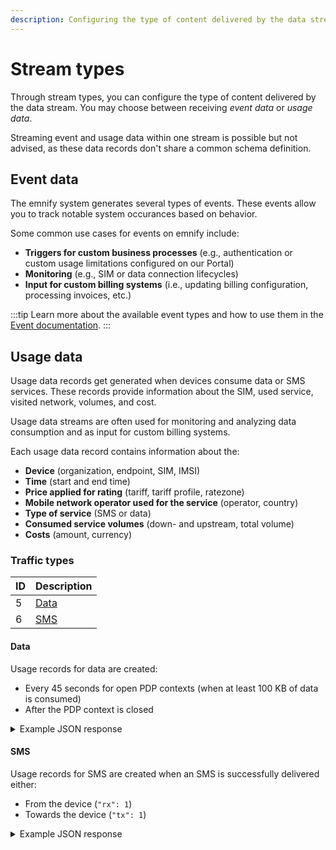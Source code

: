 ```yaml
---
description: Configuring the type of content delivered by the data stream.
---
```


# Stream types

Through stream types, you can configure the type of content delivered by the data stream. 
You may choose between receiving _event data_ or _usage data_. 

Streaming event and usage data within one stream is possible but not advised, as these data records don't share a common schema definition.

## Event data

The emnify system generates several types of events. 
These events allow you to track notable system occurances based on behavior.

Some common use cases for events on emnify include:

- **Triggers for custom business processes** (e.g., authentication or custom usage limitations configured on our Portal)
- **Monitoring** (e.g., SIM or data connection lifecycles)
- **Input for custom billing systems** (i.e., updating billing configuration, processing invoices, etc.)

:::tip
Learn more about the available event types and how to use them in the [Event documentation](../events/getting-started).
:::

## Usage data

Usage data records get generated when devices consume data or SMS services. 
These records provide information about the SIM, used service, visited network, volumes, and cost. 

Usage data streams are often used for monitoring and analyzing data consumption and as input for custom billing systems.

Each usage data record contains information about the:

- **Device** (organization, endpoint, SIM, IMSI)
- **Time** (start and end time)
- **Price applied for rating** (tariff, tariff profile, ratezone)
- **Mobile network operator used for the service** (operator, country)
- **Type of service** (SMS or data)
- **Consumed service volumes** (down- and upstream, total volume)
- **Costs** (amount, currency)

### Traffic types

| ID  | Description   |
| --- | ------------- |
| 5   | [Data](#data) |
| 6   | [SMS](#sms)   |

#### Data

Usage records for data are created:

- Every 45 seconds for open PDP contexts (when at least 100 KB of data is consumed)
- After the PDP context is closed

<details>
  <summary>Example JSON response</summary>

```json
[
    {
        "cost": 0.00439866,
        "id": 393533342974012,
        "operator": {
            "id": 5,
            "name": "Telefonica O2",
            "mnc": "07",
            "country": {
                "id": 74,
                "mcc": "262",
                "name": "Germany"
            }
        },
        "organisation": {
            "id": 11060,
            "name": "EMnify LTEM Demo"
        },
        "tariff": {
            "id": 557,
            "name": "Regional Pro EUR",
            "ratezone": {
                "id": 3398,
                "name": "Europe Basic"
            }
        },
        "traffic_type": {
            "id": 5,
            "description": "Data"
        },
        "endpoint": {
            "id": 10830095,
            "name": "Wallbox 232",
            "ip_address": "10.196.67.7",
            "tags": "V1",
            "imei": "8677300511111142",
            "balance": {
                "amount": -0.684147,
                "last_updated": "2022-04-26T12:02:21Z",
                "expiry_date": "2022-04-06T08:00:00Z",
                "currency": {
                    "id": 1,
                    "code": "EUR",
                    "symbol": "€"
                }
            }
        },
        "imsi": "295050901064821",
        "volume": {
            "total": 0.219933,
            "rx": 0.172848,
            "tx": 0.047085
        },
        "start_timestamp": "2022-04-26T11:53:43Z",
        "sim": {
            "id": 3324192,
            "iccid": "8988303000005555555",
            "msisdn": "423663920123456",
            "production_date": "2020-09-09T06:42:59Z"
        },
        "currency": {
            "id": 1,
            "code": "EUR",
            "symbol": "€"
        },
        "end_timestamp": "2022-04-26T12:02:43Z",
        "imsi_id": 9624042
    }
]
```
</details>

<!-- TODO: Link to Usage Object Reference once published -->

#### SMS

Usage records for SMS are created when an SMS is successfully delivered either:

- From the device (`"rx": 1`)
- Towards the device (`"tx": 1`)

<details>
  <summary>Example JSON response</summary>

```json
[
    {
        "cost": 0.07,
        "id": 393603365044284,
        "operator": {
            "id": 5,
            "name": "Telefonica O2",
            "mnc": "07",
            "country": {
                "id": 74,
                "mcc": "262",
                "name": "Germany"
            }
        },
        "organisation": {
            "id": 11060,
            "name": "EMnify LTEM Demo"
        },
        "tariff": {
            "id": 1,
            "name": "Internal Test Tariff",
            "ratezone": {
                "id": 1,
                "name": "Zone 1"
            }
        },
        "traffic_type": {
            "id": 6,
            "description": "SMS"
        },
        "endpoint": {
            "id": 10830095,
            "name": "Wallbox 232",
            "ip_address": "10.196.67.7",
            "tags": "V1",
            "imei": "8677300511111142",
            "balance": {
                "amount": -0.754147,
                "last_updated": "2022-04-26T13:13:56Z",
                "expiry_date": "2022-04-06T08:00:00Z",
                "currency": {
                    "id": 1,
                    "code": "EUR",
                    "symbol": "€"
                }
            }
        },
        "imsi": "901430111111111",
        "volume": {
            "total": 1,
            "rx": 1,
            "tx": 0
        },
        "start_timestamp": "2022-04-26T13:13:56Z",
        "sim": {
            "id": 3324192,
            "iccid": "8988303000005555555",
            "msisdn": "423663920123456",
            "production_date": "2020-09-09T06:42:59Z"
        },
        "currency": {
            "id": 1,
            "code": "EUR",
            "symbol": "€"
        },
        "end_timestamp": "2022-04-26T13:13:56Z",
        "imsi_id": 9624042
    }
]
```
</details>

<!-- TODO: Link to Usage Object Reference once published -->
